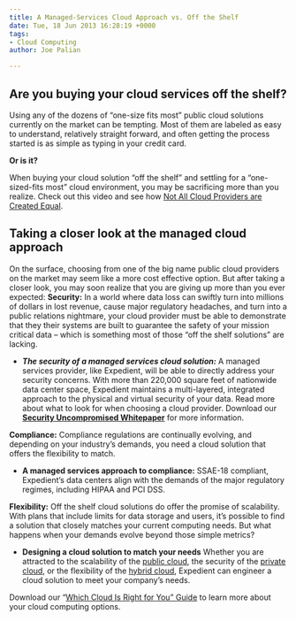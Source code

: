 ```yaml
---
title: A Managed-Services Cloud Approach vs. Off the Shelf
date: Tue, 18 Jun 2013 16:28:19 +0000
tags:
- Cloud Computing
author: Joe Palian

---
```

## Are you buying your cloud services off the shelf?

Using any of the dozens of “one-size fits most” public cloud solutions currently on the market can be tempting. Most of them are labeled as easy to understand, relatively straight forward, and often getting the process started is as simple as typing in your credit card.

**Or is it?**

When buying your cloud solution “off the shelf” and settling for a “one-sized-fits most” cloud environment, you may be sacrificing more than you realize. Check out this video and see how [Not All Cloud Providers are Created Equal](http://bit.ly/Xcyax1).

## Taking a closer look at the managed cloud approach

On the surface, choosing from one of the big name public cloud providers on the market may seem like a more cost effective option. But after taking a closer look, you may soon realize that you are giving up more than you ever expected: **Security:** In a world where data loss can swiftly turn into millions of dollars in lost revenue, cause major regulatory headaches, and turn into a public relations nightmare, your cloud provider must be able to demonstrate that they their systems are built to guarantee the safety of your mission critical data – which is something most of those “off the shelf solutions” are lacking.

* **_The security of a managed services cloud solution:_** A managed services provider, like Expedient, will be able to directly address your security concerns. With more than 220,000 square feet of nationwide data center space, Expedient maintains a multi-layered, integrated approach to the physical and virtual security of your data. Read more about what to look for when choosing a cloud provider. Download our [**Security Uncompromised Whitepaper**](http://bit.ly/10icJfH) for more information.

**Compliance:** Compliance regulations are continually evolving, and depending on your industry’s demands, you need a cloud solution that offers the flexibility to match.

* **A managed services approach to compliance:** SSAE-18 compliant, Expedient’s data centers align with the demands of the major regulatory regimes, including HIPAA and PCI DSS.

**Flexibility:** Off the shelf cloud solutions do offer the promise of scalability. With plans that include limits for data storage and users, it’s possible to find a solution that closely matches your current computing needs. But what happens when your demands evolve beyond those simple metrics?

* **Designing a cloud solution to match your needs** Whether you are attracted to the scalability of the [public cloud](https://www.expedient.com/cloud-computing/public-cloud-computing/ "Public"), the security of the [private cloud](https://www.expedient.com/cloud-computing/private-cloud-computing/ "Private"), or the flexibility of the [hybrid cloud](https://www.expedient.com/cloud-computing/hybrid-cloud-computing/ "Hybrid"), Expedient can engineer a cloud solution to meet your company’s needs.

Download our “[Which Cloud Is Right for You” Guide](http://bit.ly/OLatZD) to learn more about your cloud computing options.